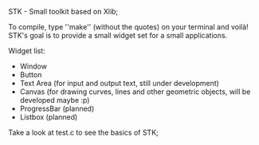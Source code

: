 STK - Small toolkit based on Xlib;

To compile, type ''make'' (without the quotes) on your terminal and voilà!
STK's goal is to provide a small widget set for a small applications.

Widget list:

* Window
* Button
* Text Area (for input and output text, still under development)
* Canvas (for drawing curves, lines and other geometric objects, will be developed maybe :p)
* ProgressBar (planned)
* Listbox (planned) 

Take a look at test.c to see the basics of STK;

